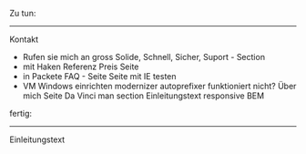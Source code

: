 Zu tun:
*********
Kontakt
- Rufen sie mich an gross
Solide, Schnell, Sicher, Suport - Section
- mit Haken
Referenz
Preis Seite
- in Packete
FAQ - Seite
Seite mit IE testen
- VM Windows einrichten
modernizer
autoprefixer funktioniert nicht?
Über mich Seite
Da Vinci man section
Einleitungstext responsive
BEM

fertig:
*********
Einleitungstext

